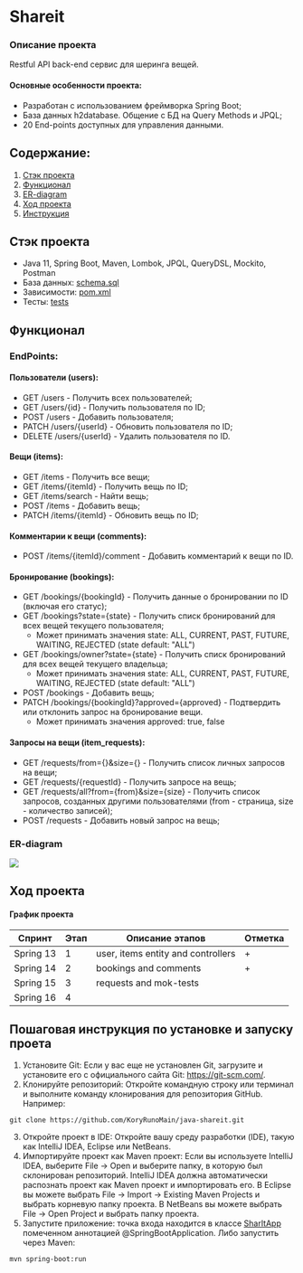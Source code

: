 # Shareit

### Описание проекта

Restful API back-end сервис для шеринга вещей.

#### Основные особенности проекта:

- Разработан с использованием фреймворка Spring Boot;
- База данных h2database. Общение с БД на Query Methods и JPQL;
- 20 End-points доступных для управления данными.

## Содержание:

1. [Стэк проекта](#стэк-проекта)
2. [Функционал](#функционал)
3. [ER-diagram](#er-diagram)
4. [Ход проекта](#ход-проекта)
5. [Инструкция](#пошаговая-инструкция-по-установке-и-запуску-проета)

## Стэк проекта

- Java 11, Spring Boot, Maven, Lombok, JPQL, QueryDSL, Mockito, Postman
- База данных: [schema.sql](server/src/main/resources/schema.sql)
- Зависимости: [pom.xml](pom.xml)
- Тесты: [tests](postman)

## Функционал

### EndPoints:

#### Пользователи (users):
+ GET /users - Получить всех пользователей;
+ GET /users/{id} - Получить пользователя по ID;
+ POST /users - Добавить пользователя;
+ PATCH /users/{userId} - Обновить пользователя по ID;
+ DELETE /users/{userId} - Удалить пользователя по ID.

#### Вещи (items):
+ GET /items - Получить все вещи;
+ GET /items/{itemId} - Получить вещь по ID;
+ GET /items/search - Найти вещь;
+ POST /items - Добавить вещь;
+ PATCH /items/{itemId} - Обновить вещь по ID;

#### Комментарии к вещи (comments):
+ POST /items/{itemId}/comment - Добавить комментарий к вещи по ID.

#### Бронирование (bookings):
+ GET /bookings/{bookingId} - Получить данные о бронировании по ID (включая его статус);
+ GET /bookings?state={state} - Получить списк бронирований для всех вещей текущего пользователя; 
  - Может принимать значения state: ALL, CURRENT, PAST, FUTURE, WAITING, REJECTED (state default: "ALL")
+ GET /bookings/owner?state={state} - Получить списк бронирований для всех вещей текущего владельца;
  - Может принимать значения state: ALL, CURRENT, PAST, FUTURE, WAITING, REJECTED (state default: "ALL")
+ POST /bookings - Добавить вещь;
+ PATCH /bookings/{bookingId}?approved={approved} - Подтвердить или отклонить запрос на бронирование вещи.
  - Может принимать значения approved: true, false

#### Запросы на вещи (item_requests):
+ GET /requests/from={}&size={} - Получить список личных запросов на вещи;
+ GET /requests/{requestId} - Получить запросе на вещь;
+ GET /requests/all?from={from}&size={size} - Получить список запросов, созданных другими пользователями 
(from - страница, size - количество записей);
+ POST /requests - Добавить новый запрос на вещь;

### ER-diagram

![](server/src/main/resources/ER-diagram.png)

## Ход проекта

#### График проекта

| Спринт    | Этап | Описание этапов                    | Отметка |
|-----------|----|------------------------------------|---------|
| Spring 13 | 1  | user, items entity and controllers | +       |
| Spring 14 | 2  | bookings and comments              | +       |
| Spring 15 | 3  | requests and mok-tests             |         |
| Spring 16 | 4  |                                    |         |


## Пошаговая инструкция по установке и запуску проета

1. Установите Git: Если у вас еще не установлен Git, загрузите и установите его с официального сайта
   Git: https://git-scm.com/.
2. Клонируйте репозиторий: Откройте командную строку или терминал и выполните команду клонирования для репозитория
   GitHub. Например:

```
git clone https://github.com/KoryRunoMain/java-shareit.git
```

3. Откройте проект в IDE: Откройте вашу среду разработки (IDE), такую как IntelliJ IDEA, Eclipse или NetBeans.
4. Импортируйте проект как Maven проект: Если вы используете IntelliJ IDEA,
   выберите File -> Open и выберите папку, в которую был склонирован репозиторий.
   IntelliJ IDEA должна автоматически распознать проект как Maven проект и импортировать его.
   В Eclipse вы можете выбрать File -> Import -> Existing Maven Projects и выбрать корневую папку проекта.
   В NetBeans вы можете выбрать File -> Open Project и выбрать папку проекта.
5. Запустите приложение: точка входа находится в классе [SharItApp](server/src/main/java/ru/practicum/shareit/ShareItApp.java) помеченном аннотацией
   @SpringBootApplication.
   Либо запустить через Maven:

```
mvn spring-boot:run
```